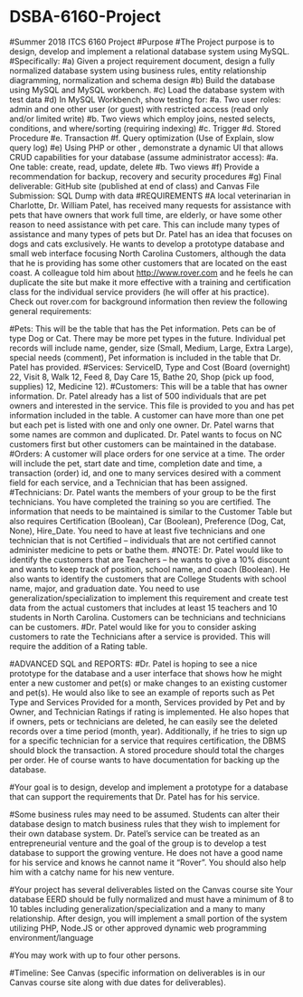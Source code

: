 # DSBA-6160-Project
#Summer 2018 ITCS 6160 Project
#Purpose
#The Project purpose is to design, develop and implement a relational database system using MySQL.  
#Specifically:
#a)	Given a project requirement document, design a fully normalized database system using business rules, entity relationship diagramming, normalization and schema design
#b)	Build the database using MySQL and MySQL workbench.
#c)	Load the database system with test data
#d)	In MySQL Workbench, show testing for:
#a.	Two user roles:  admin and one other user (or guest) with restricted access (read only and/or limited write)
#b.	Two views which employ joins, nested selects, conditions, and where/sorting (requiring indexing)
#c.	Trigger
#d.	Stored Procedure
#e.	Transaction
#f.	Query optimization (Use of Explain, slow query log)
#e)	Using PHP or other , demonstrate a dynamic UI that allows CRUD capabilities for your database (assume administrator access):
#a.	One table:  create, read, update, delete
#b.	Two views
#f)	Provide a recommendation for backup, recovery and security procedures
#g)	 Final deliverable:  GitHub site (published at end of class) and Canvas File Submission:  SQL Dump with data
#REQUIREMENTS
#A local veterinarian in Charlotte, Dr. William Patel,  has received many requests for assistance with pets that have owners that work full time, are elderly, or have some other reason to need assistance with pet care.  This can include many types of assistance and many types of pets but Dr. Patel has an idea that focuses on dogs and cats exclusively.  He wants to develop a prototype database and small web interface focusing North Carolina Customers, although the data that he is providing has some other customers that are located on the east coast. A colleague told him about http://www.rover.com and he feels he can duplicate the site but make it more effective with a training and certification class for the individual service providers (he will offer at his practice).  Check out rover.com for background information then review the following general requirements:

#Pets:  This will be the table that has the Pet information.  Pets can be of type Dog or Cat.  There may be more pet types in the future. Individual pet records will include name, gender, size (Small, Medium, Large, Extra Large), special needs (comment), Pet information is included in the table that Dr. Patel has provided.
#Services:  ServiceID, Type and Cost (Board (overnight) 22, Visit 8, Walk 12, Feed 8, Day Care 15, Bathe 20, Shop (pick up food, supplies) 12, Medicine 12).
#Customers:  This will be a table that has owner information.  Dr. Patel already has a list of 500 individuals that are pet owners and interested in the service.  This file is provided to you and has pet information included in the table.  A customer can have more than one pet but each pet is listed with one and only one owner.  Dr. Patel warns that some names are common and duplicated.  Dr. Patel wants to focus on NC customers first but other customers can be maintained in the database.  
#Orders: A customer will place orders for one service at a time.  The order will include the pet, start date and time, completion date and time, a transaction (order) id, and one to many services desired with a comment field for each service, and a Technician that has been assigned.
#Technicians:  Dr. Patel wants the members of your group to be the first technicians.  You have completed the training so you are certified.  The information that needs to be maintained is similar to the Customer Table but also requires Certification (Boolean), Car (Boolean), Preference (Dog, Cat, None), Hire_Date.  You need to have at least five technicians and one technician that is not Certified – individuals that are not certified cannot administer medicine to pets or bathe them.
#NOTE:  Dr. Patel would like to identify the customers that are Teachers – he wants to give a 10% discount and wants to keep track of position, school name, and coach (Boolean).  He also wants to identify the customers that are College Students with school name, major, and graduation date.  You need to use generalization/specialization to implement this requirement and create test data from the actual customers that includes at least 15 teachers and 10 students in North Carolina.  Customers can be technicians and technicians can be customers.
#Dr. Patel would like for you to consider asking customers to rate the Technicians after a service is provided.  This will require the addition of a Rating table.

#ADVANCED SQL and REPORTS:
#Dr. Patel is hoping to see a nice prototype for the database and a user interface that shows how he might enter a new customer and pet(s) or make changes to an existing customer and pet(s).  He would also like to see an example of reports such as Pet Type and Services Provided for a month, Services provided by Pet and by Owner, and Technician Ratings if rating is implemented.  He also hopes that if owners, pets or technicians are deleted, he can easily see the deleted records over a time period (month, year).  Additionally, if he tries to sign up for a specific technician for a service that requires certification, the DBMS should block the transaction.  A stored procedure should total the charges per order.  He of course wants to have documentation for backing up the database.

#Your goal is to design, develop and implement a prototype for a database that can support the requirements that Dr. Patel has for his service.  

#Some business rules may need to be assumed.  Students can alter their database design to match business rules that they wish to implement for their own database system.  Dr. Patel’s service can be treated as an entrepreneurial venture and the goal of the group is to develop a test database to support the growing venture.  He does not have a good name for his service and knows he cannot name it “Rover”.  You should also help him with a catchy name for his new venture.  

#Your project has several deliverables listed on the Canvas course site  Your database EERD should be fully normalized and must have a minimum of 8 to 10 tables including generalization/specialization and a many to many relationship.  After design, you will implement a small portion of the system utilizing PHP, Node.JS or other approved dynamic web programming environment/language

#You may work with up to four other persons. 

#Timeline: See Canvas (specific information on deliverables is in our Canvas course site along with due dates for deliverables).


